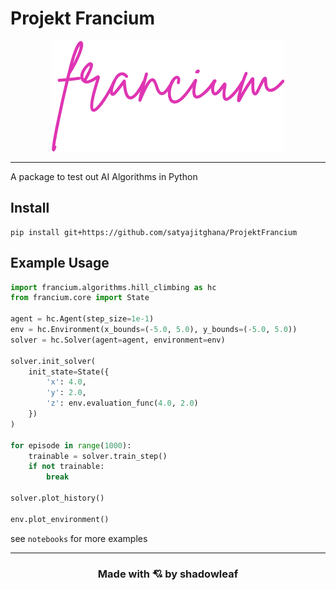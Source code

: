 # Projekt Francium

<div align="center">
<img src="logo.png">
</div>

---

A package to test out AI Algorithms in Python

## Install

```shell script
pip install git+https://github.com/satyajitghana/ProjektFrancium
```

## Example Usage

```python
import francium.algorithms.hill_climbing as hc
from francium.core import State

agent = hc.Agent(step_size=1e-1)
env = hc.Environment(x_bounds=(-5.0, 5.0), y_bounds=(-5.0, 5.0))
solver = hc.Solver(agent=agent, environment=env)

solver.init_solver(
    init_state=State({
        'x': 4.0,
        'y': 2.0,
        'z': env.evaluation_func(4.0, 2.0)
    })
)

for episode in range(1000):
    trainable = solver.train_step()
    if not trainable:
        break

solver.plot_history()

env.plot_environment()

```

see `notebooks` for more examples

---

<h3 align="center">Made with 💘 by shadowleaf</h3>